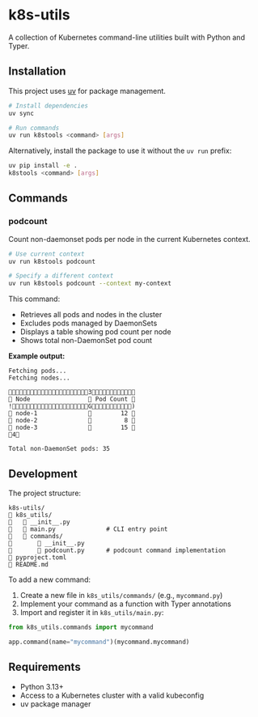 # k8s-utils

A collection of Kubernetes command-line utilities built with Python and Typer.

## Installation

This project uses [uv](https://github.com/astral-sh/uv) for package management.

```bash
# Install dependencies
uv sync

# Run commands
uv run k8stools <command> [args]
```

Alternatively, install the package to use it without the `uv run` prefix:

```bash
uv pip install -e .
k8stools <command> [args]
```

## Commands

### podcount

Count non-daemonset pods per node in the current Kubernetes context.

```bash
# Use current context
uv run k8stools podcount

# Specify a different context
uv run k8stools podcount --context my-context
```

This command:
- Retrieves all pods and nodes in the cluster
- Excludes pods managed by DaemonSets
- Displays a table showing pod count per node
- Shows total non-DaemonSet pod count

**Example output:**

```
Fetching pods...
Fetching nodes...

3
 Node                 Pod Count 
!G)
 node-1                      12 
 node-2                       8 
 node-3                      15 
                     4           

Total non-DaemonSet pods: 35
```

## Development

The project structure:

```
k8s-utils/
   k8s_utils/
      __init__.py
      main.py              # CLI entry point
      commands/
          __init__.py
          podcount.py      # podcount command implementation
   pyproject.toml
   README.md
```

To add a new command:

1. Create a new file in `k8s_utils/commands/` (e.g., `mycommand.py`)
2. Implement your command as a function with Typer annotations
3. Import and register it in `k8s_utils/main.py`:

```python
from k8s_utils.commands import mycommand

app.command(name="mycommand")(mycommand.mycommand)
```

## Requirements

- Python 3.13+
- Access to a Kubernetes cluster with a valid kubeconfig
- uv package manager
